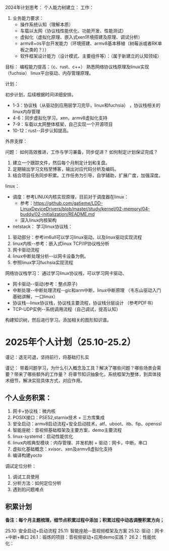 2024年计划思考：
个人能力树建立：
工作：
1. 业务能力要求： 
    * 操作系统认知（理解本质）
    * 车载以太网（协议栈性能优化、功能开发、性能测试）
    * 虚拟化（虚拟化原理、嵌入式xen环境搭建及原理、调试分析）
    * armv8+os平台开发能力（环境搭建、armv8基本移植（树莓派或者RK单板之类的？））
    * 软件框架设计能力（设计模式、主要组件等）：（属于新建立的认知领域）

目标：
    编程能力提高：（c、rust、c++）
    熟悉网络协议栈原理及linux实现（fuchsia）
    linux平台驱动、内存管理原理。

计划：

初步计划，后续根据时间详细安排。
   * 1-3：协议栈（从驱动到应用层学习完毕，linux和fuchsia） ，协议栈相关的linux内存管理
   * 4-6：同步虚拟化学习，xen，armv8虚拟化支持
   * 7-9：车载以太网整体框架，自己实现一个开源项目
   * 10-12：rust--异步认知提高。

外界支撑：

问题：
如何高效推进，工作与学习兼备，同步促进？
如何制定计划保证完成？


1. 建立一个跟踪文件，然后每个月制定计划和复盘。
2. 定期输出学习文档至博客，输出对应代码分析及编码。
3. 结合项目任务同步积累。工作任务为引导，自学辅助，扩展广度，加强深度。


linux：
* 调度：参考LINUX内核实现原理，目前对于调度器在linux：
    * 参考：https://github.com/gatieme/LDD-LinuxDeviceDrivers/blob/master/study/kernel/02-memory/04-buddy/02-initialization/README.md
    * 深入linux内核架构
* netstack：
学习linux协议栈：
1. 驱动部分：参考im6ull可以学习linux驱动，以及linux驱动实现流程
2. linux内核--参考：嵌入式linux TCP/IP协议栈分析
3.  网卡驱动流程
4. linux中断处理分析--以网卡设备为例。
5. 参照linux学习fuchsia实现流程

网络协议栈学习：
通过学习linux协议栈，可以学习网卡驱动、
* 网卡驱动--驱动(参考：整点原子)
* 中断处理--中断处理流程--gic和arm中断，linux中断原理 （韦东山驱动入门基础讲解，一口linux）
* 协议栈--linux协议栈，协议栈主要流程，协议栈分层设计 （参考PDF书）
* TCP-UDP实例--系统调用流程（自己调试，提高认知）

构建知识树，然后进行学习。添加相关的图形知识谱。

# 2025年个人计划（25.10-25.2）

谨记：退无可退，坚持前行，将基础打扎实

谨记：
带着问题学习，为什么引入概念及工具？解决了哪些问题？哪些场景会需要？带来了哪些额外的工作量？
将章节知识抽象化，系统框架为整体，到具体技术细节，解决实现具体方式，对应作用。

## 个人业务积累：

1. 网卡+协议栈：微内核
2. POSIX接口：PSE52,starnix技术 + 三方库集成
3. 安全启动：armv8启动流程+安全启动技术，atf、uboot、itb、fip、openssl
4. 智能座舱：音视频基础框架及主要方案，demo主要流程
5. linux-systemd：启动性能优化
6. linux内核典型模块：内存管理、并发机制 + 驱动：网卡，中断，串口
7. 虚拟化基础概念：xvisor、xen及armv8虚拟化支持
8. 编译构建yocto

调试定位分析：
1. 调试工具使用
2. 分析方法：如何定位分析
3. 遇到的问题难点

## 积累计划

**备注：每个月主题梳理，细节点积累过程中添加；积累过程中动态调整积累方向；**

25.10: 安全启动+启动流程
25.11: 智能座舱--音视频框架及方案
25.12: 驱动：网卡+中断+串口
26.1：锻炼的项目：音视频驱动+应用demo实践？
26.2：性能优化：